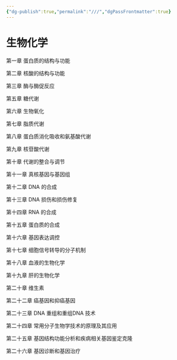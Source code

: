 ```yaml
---
{"dg-publish":true,"permalink":"///","dgPassFrontmatter":true}
---
```


# 生物化学

第一章 蛋白质的结构与功能

第二章 核酸的结构与功能

第三章 酶与酶促反应

第五章 糖代谢

第六章 生物氧化

第七章 脂质代谢

第八章 蛋白质消化吸收和氨基酸代谢

第九章 核苷酸代谢

第十章 代谢的整合与调节

第十一章 真核基因与基因组

第十二章 DNA 的合成

第十三章 DNA 损伤和损伤修复

第十四章 RNA 的合成

第十五章 蛋白质的合成

第十六章 基因表达调控

第十七章 细胞信号转导的分子机制

第十八章 血液的生物化学

第十九章 肝的生物化学

第二十章 维生素

第二十二章 癌基因和抑癌基因

第二十三章 DNA 重组和重组DNA 技术

第二十四章 常用分子生物学技术的原理及其应用

第二十五章 基因结构功能分析和疾病相关基因鉴定克隆

第二十六章 基因诊断和基因治疗